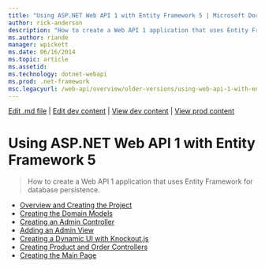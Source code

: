 ```yaml
---
title: "Using ASP.NET Web API 1 with Entity Framework 5 | Microsoft Docs"
author: rick-anderson
description: "How to create a Web API 1 application that uses Entity Framework for database persistence."
ms.author: riande
manager: wpickett
ms.date: 06/16/2014
ms.topic: article
ms.assetid: 
ms.technology: dotnet-webapi
ms.prod: .net-framework
msc.legacyurl: /web-api/overview/older-versions/using-web-api-1-with-entity-framework-5
---
```

[Edit .md file](C:\Projects\msc\dev\Msc.Www\Web.ASP\App_Data\github\web-api\overview\older-versions\index.md) | [Edit dev content](http://www.aspdev.net/umbraco#/content/content/edit/58353) | [View dev content](http://docs.aspdev.net/tutorials/web-api/overview/older-versions/using-web-api-1-with-entity-framework-5/index.html) | [View prod content](http://www.asp.net/web-api/overview/older-versions/using-web-api-1-with-entity-framework-5)

Using ASP.NET Web API 1 with Entity Framework 5
====================
> How to create a Web API 1 application that uses Entity Framework for database persistence.


- [Overview and Creating the Project](using-web-api-with-entity-framework-part-1.md)
- [Creating the Domain Models](using-web-api-with-entity-framework-part-2.md)
- [Creating an Admin Controller](using-web-api-with-entity-framework-part-3.md)
- [Adding an Admin View](using-web-api-with-entity-framework-part-4.md)
- [Creating a Dynamic UI with Knockout.js](using-web-api-with-entity-framework-part-5.md)
- [Creating Product and Order Controllers](using-web-api-with-entity-framework-part-6.md)
- [Creating the Main Page](using-web-api-with-entity-framework-part-7.md)